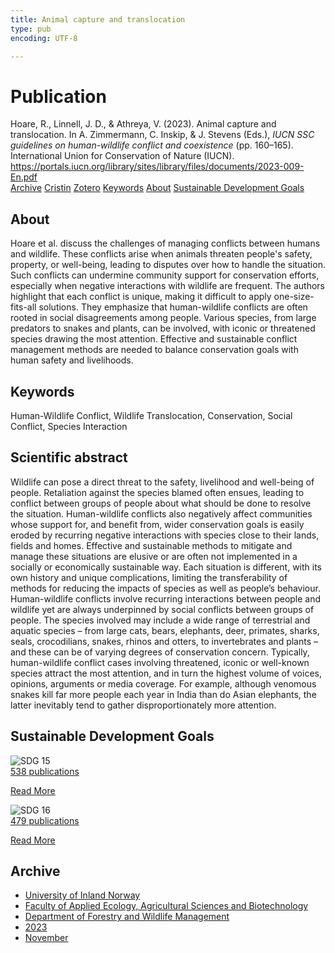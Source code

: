 ```yaml
---
title: Animal capture and translocation
type: pub
encoding: UTF-8

---
```

<h1>Publication</h1>
<article id="csl-bib-container-4I65F6CT" class="csl-bib-container">
  <div class="csl-bib-body"> <div class="csl-entry">Hoare, R., Linnell, J. D., &#38; Athreya, V. (2023). Animal capture and translocation. In A. Zimmermann, C. Inskip, &#38; J. Stevens (Eds.), <i>IUCN SSC guidelines on human-wildlife conflict and coexistence</i> (pp. 160–165). International Union for Conservation of Nature (IUCN). <a href="https://portals.iucn.org/library/sites/library/files/documents/2023-009-En.pdf">https://portals.iucn.org/library/sites/library/files/documents/2023-009-En.pdf</a></div> </div>
  <div class="csl-bib-buttons">
    <a href="#taxonomy-article-4I65F6CT" alt="archive" class="csl-bib-button">Archive</a>
    <a href="https://app.cristin.no/results/show.jsf?id=2206855" alt="Cristin" class="csl-bib-button">Cristin</a>
    <a href="http://zotero.org/groups/5881554/items/4I65F6CT" alt="Zotero" class="csl-bib-button">Zotero</a>
    <a href="#keywords-article-4I65F6CT" alt="keywords" class="csl-bib-button">Keywords</a>
    <a href="#about-article-4I65F6CT" alt="about_pub" class="csl-bib-button">About</a>
    <a href="#sdg-article-4I65F6CT" alt="sdg" class="csl-bib-button">Sustainable Development Goals</a>
  </div>
  <div id="csl-bib-meta-container-4I65F6CT"></div>
</article>
<div id="csl-bib-meta-4I65F6CT" class="csl-bib-meta">
  <article id="about-article-4I65F6CT" class="about_pub-article">
    <h1>About</h1>
    Hoare et al. discuss the challenges of managing conflicts between humans and wildlife. These conflicts arise when animals threaten people's safety, property, or well-being, leading to disputes over how to handle the situation. Such conflicts can undermine community support for conservation efforts, especially when negative interactions with wildlife are frequent. The authors highlight that each conflict is unique, making it difficult to apply one-size-fits-all solutions. They emphasize that human-wildlife conflicts are often rooted in social disagreements among people. Various species, from large predators to snakes and plants, can be involved, with iconic or threatened species drawing the most attention. Effective and sustainable conflict management methods are needed to balance conservation goals with human safety and livelihoods.
  </article>
  <article id="keywords-article-4I65F6CT" class="keywords-article">
    <h1>Keywords</h1>
    Human-Wildlife Conflict, Wildlife Translocation, Conservation, Social Conflict, Species Interaction
  </article>
  <article id="abstract-article-4I65F6CT" class="abstract-article">
    <h1>Scientific abstract</h1>
    Wildlife can pose a direct threat to the safety, livelihood and well-being of people. Retaliation against  the species blamed often ensues, leading to conflict between groups of people about what should be  done to resolve the situation. Human-wildlife conflicts also negatively affect communities whose support for, and benefit from, wider conservation goals is easily eroded by recurring negative interactions with species close to their lands, fields and homes. Effective and sustainable methods to mitigate and manage these situations are elusive or are often not implemented in a socially or  
economically sustainable way. Each situation is different, with its own history and unique complications, limiting the transferability of methods for reducing the impacts of species as well as people’s behaviour. 
Human-wildlife conflicts involve recurring interactions between people and wildlife yet are always underpinned by social conflicts between groups of people. The species involved may include a wide range of terrestrial and aquatic species – from large cats, bears, elephants, deer, primates, sharks, seals, crocodilians, snakes, rhinos and otters, to invertebrates and plants – and these can be of varying degrees of conservation concern. Typically, human-wildlife conflict cases involving threatened, iconic or well-known species attract the most attention, and in turn the highest volume of voices, opinions, arguments or media coverage. For example, although venomous snakes kill far more people each year in India than do Asian elephants, the latter inevitably tend to gather disproportionately more attention.
  </article>
  <article id="sdg-article-4I65F6CT" class="sdg-article">
    <h1>Sustainable Development Goals</h1>
    <div class="sdg-container"><div id="sdg15" class="sdg">
        <img src="{{< params subfolder >}}images/sdg/sdg15_en.png" class="image" alt="SDG 15">
        <div class="sdg-overlay">
          <a href="/en/archive/?key=?sdg=15#archive" class="sdg-publication-count"><span>538</span> publications</a>
          <p><a href="https://sdgs.un.org/goals/goal15" class="sdg-read-more">Read More</a></p>
        </div>
      </div> <div id="sdg16" class="sdg">
        <img src="{{< params subfolder >}}images/sdg/sdg16_en.png" class="image" alt="SDG 16">
        <div class="sdg-overlay">
          <a href="/en/archive/?key=?sdg=16#archive" class="sdg-publication-count"><span>479</span> publications</a>
          <p><a href="https://sdgs.un.org/goals/goal16" class="sdg-read-more">Read More</a></p>
        </div>
      </div></div>
  </article>
  <article id="taxonomy-article-4I65F6CT" class="taxonomy-article">
    <h1>Archive</h1>
    <ul>
      <li>
        <a href="/en/archive/?key=3DCRN523">University of Inland Norway</a>
      </li>
      <li>
        <a href="/en/archive/?key=T77LXH6D">Faculty of Applied Ecology, Agricultural Sciences and Biotechnology</a>
      </li>
      <li>
        <a href="/en/archive/?key=7TRARPE3">Department of Forestry and Wildlife Management</a>
      </li>
      <li>
        <a href="/en/archive/?key=WXLLSUEU">2023</a>
      </li>
      <li>
        <a href="/en/archive/?key=BJN2DJT2">November</a>
      </li>
    </ul>
  </article>
</div>

